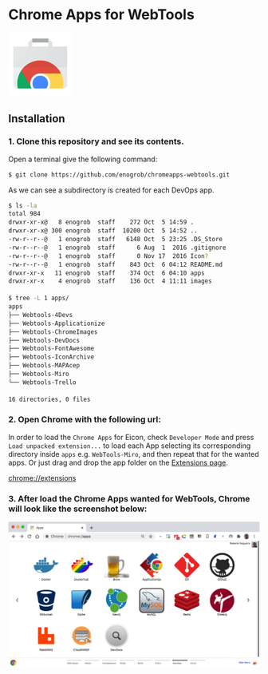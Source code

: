 # Chrome Apps for WebTools

![Chrome Apps logo](images/chrome_apps.png)

## Installation

### 1. Clone this repository and see its contents.
Open a terminal give the following command:

```bash
$ git clone https://github.com/enogrob/chromeapps-webtools.git
```

As we can see a subdirectory is created for each DevOps app.

```bash
$ ls -la
total 984
drwxr-xr-x@   8 enogrob  staff    272 Oct  5 14:59 .
drwxr-xr-x@ 300 enogrob  staff  10200 Oct  5 14:52 ..
-rw-r--r--@   1 enogrob  staff   6148 Oct  5 23:25 .DS_Store
-rw-r--r--@   1 enogrob  staff      6 Aug  1  2016 .gitignore
-rw-r--r--@   1 enogrob  staff      0 Nov 17  2016 Icon?
-rw-r--r--@   1 enogrob  staff    843 Oct  6 04:12 README.md
drwxr-xr-x   11 enogrob  staff    374 Oct  6 04:10 apps
drwxr-xr-x    4 enogrob  staff    136 Oct  4 11:11 images

$ tree -L 1 apps/
apps
├── Webtools-4Devs
├── Webtools-Applicationize
├── Webtools-ChromeImages
├── Webtools-DevDocs
├── Webtools-FontAwesome
├── Webtools-IconArchive
├── Webtools-MAPAcep
├── Webtools-Miro
└── Webtools-Trello

16 directories, 0 files
```

### 2. Open Chrome with the following url:
In order to load the `Chrome Apps` for Eicon, check `Developer Mode` and press `Load unpacked extension...` to load each App selecting its corresponding directory inside `apps` e.g. `WebTools-Miro`, and then repeat that for the wanted apps. Or just drag and drop the app folder on the [Extensions page](chrome://extensions).


[chrome://extensions](chrome://extensions)


### 3. After load the Chrome Apps wanted for WebTools, Chrome will look like the screenshot below:

![Chrome screenshot](images/chrome_screenshot1.png)